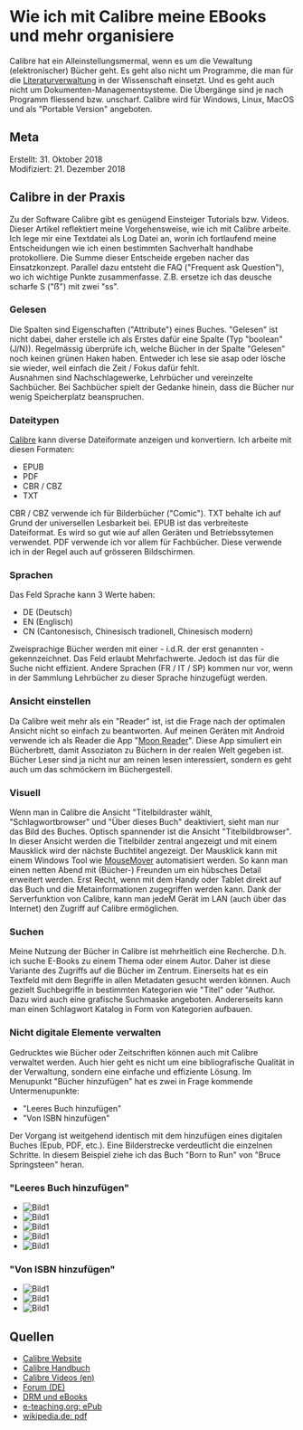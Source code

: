 # Wie ich mit Calibre meine EBooks und mehr organisiere

Calibre hat ein Alleinstellungsmermal, wenn es um die Vewaltung (elektronischer) Bücher geht. Es geht also nicht um Programme, die man für die [Literaturverwaltung](http://mediatum.ub.tum.de/doc/1316333/1316333.pdf) in der Wissenschaft einsetzt. Und es geht auch nicht um Dokumenten-Managementsysteme. Die Übergänge sind je nach Programm fliessend bzw. unscharf.  Calibre wird für Windows, Linux, MacOS und als "Portable Version" angeboten.

## Meta

Erstellt:		31. Oktober 2018  
Modifiziert:	21. Dezember 2018  

## Calibre in der Praxis

Zu der Software Calibre gibt es genügend Einsteiger Tutorials bzw. Videos. Dieser Artikel reflektiert meine Vorgehensweise, wie ich mit Calibre arbeite.  
Ich lege mir eine Textdatei als Log Datei an, worin ich fortlaufend meine Entscheidungen wie ich einen bestimmten Sachverhalt handhabe protokolliere. Die Summe dieser Entscheide ergeben nacher das Einsatzkonzept. Parallel dazu entsteht die FAQ ("Frequent ask Question"), wo ich wichtige Punkte zusammenfasse. Z.B. ersetze ich das deusche scharfe S ("ẞ") mit zwei "ss".

### Gelesen

Die Spalten sind Eigenschaften ("Attribute") eines Buches. "Gelesen" ist nicht dabei, daher erstelle ich als Erstes dafür eine Spalte (Typ "boolean" (J/N)). Regelmässig überprüfe ich, welche Bücher in der Spalte "Gelesen" noch keinen grünen Haken haben. Entweder ich lese sie asap oder lösche sie wieder, weil einfach die Zeit / Fokus dafür fehlt.  
Ausnahmen sind Nachschlagewerke, Lehrbücher und vereinzelte Sachbücher. Bei Sachbücher spielt der Gedanke hinein, dass die Bücher nur wenig Speicherplatz beanspruchen.

### Dateitypen

[Calibre](https://manual.calibre-ebook.com/de/faq.html) kann diverse Dateiformate anzeigen und konvertiern. Ich arbeite mit diesen Formaten:  
* EPUB
* PDF
* CBR / CBZ
* TXT

CBR / CBZ verwende ich für Bilderbücher ("Comic"). TXT behalte ich auf Grund der universellen Lesbarkeit bei. EPUB ist das verbreiteste Dateiformat. Es wird so gut wie auf allen Geräten und Betriebssytemen verwendet. PDF verwende ich vor allem für Fachbücher. Diese verwende ich in der Regel auch auf grösseren Bildschirmen. 

### Sprachen
Das Feld Sprache kann 3 Werte haben:
* DE (Deutsch)
* EN (Englisch)
* CN (Cantonesisch, Chinesisch tradionell, Chinesisch modern)

Zweisprachige Bücher werden mit einer - i.d.R. der erst genannten - gekennzeichnet. Das Feld erlaubt Mehrfachwerte. Jedoch ist das für die Suche nicht effizient. Andere Sprachen (FR / IT / SP) kommen nur vor, wenn in der Sammlung Lehrbücher zu dieser Sprache hinzugefügt werden.

### Ansicht einstellen
Da Calibre weit mehr als ein "Reader" ist, ist die Frage nach der optimalen Ansicht nicht so einfach zu beantworten. Auf meinen Geräten mit Android verwende ich als Reader die App "[Moon Reader](https://play.google.com/store/apps/details?id=com.flyersoft.moonreader&hl=en)". Diese App simuliert ein Bücherbrett, damit Assoziaton zu Büchern in der realen Welt gegeben ist. Bücher Leser sind ja nicht nur am reinen lesen interessiert, sondern es geht auch um das schmöckern im Büchergestell.  

### Visuell
Wenn man in Calibre die Ansicht "Titelbildraster wählt, "Schlagwortbrowser" und "Über dieses Buch" deaktiviert, sieht man nur das Bild des Buches. Optisch spannender ist die Ansicht "Titelbildbrowser". In dieser Ansicht werden die Titelbilder zentral angezeigt und mit einem Mausklick wird der nächste Buchtitel angezeigt.  Der Mausklick kann mit einem Windows Tool wie [MouseMover](http://murb.com/index.php?page_id=235) automatisiert werden. So kann man einen netten Abend mit (Bücher-) Freunden um ein hübsches Detail erweitert werden. Erst Recht, wenn mit dem Handy oder Tablet direkt auf das Buch und die Metainformationen zugegriffen werden kann. Dank der Serverfunktion von Calibre, kann man jedeM Gerät im LAN (auch über das Internet) den Zugriff auf Calibre ermöglichen.

### Suchen
Meine Nutzung der Bücher in Calibre ist mehrheitlich eine Recherche. D.h. ich suche E-Books zu einem Thema oder einem Autor. Daher ist diese Variante des Zugriffs auf die Bücher im  Zentrum. Einerseits hat es ein Textfeld mit dem Begriffe in allen Metadaten gesucht werden können. Auch gezielt Suchbegriffe in bestimmten Kategorien wie "Titel" oder "Author. Dazu wird auch eine grafische Suchmaske angeboten. Andererseits kann man einen Schlagwort Katalog in Form von Kategorien aufbauen. 

### Nicht digitale Elemente verwalten

Gedrucktes wie Bücher oder Zeitschriften können auch mit Calibre verwaltet werden. Auch hier geht es nicht um eine bibliografische Qualität in der Verwaltung, sondern eine einfache und effiziente Lösung. Im Menupunkt "Bücher hinzufügen" hat es zwei in Frage kommende Untermenupunkte:
* "Leeres Buch hinzufügen"
* "Von ISBN hinzufügen"

Der Vorgang ist weitgehend identisch mit dem hinzufügen eines digitalen Buches (Epub, PDF, etc.). Eine Bilderstrecke verdeutlicht die einzelnen Schritte. In diesem Beispiel ziehe ich das Buch "Born to Run" von "Bruce Springsteen" heran.

### "Leeres Buch hinzufügen"

* ![Bild1](../images/Calibre/papierbuch-10.jpg) 
* ![Bild1](../images/Calibre/papierbuch-11.jpg) 
* ![Bild1](../images/Calibre/papierbuch-12.jpg) 
* ![Bild1](../images/Calibre/papierbuch-13.jpg) 
* ![Bild1](../images/Calibre/papierbuch-14.jpg) 

### "Von ISBN hinzufügen"

* ![Bild1](../images/Calibre/papierbuch-1.jpg) 
* ![Bild1](../images/Calibre/papierbuch-2.jpg) 
* ![Bild1](../images/Calibre/papierbuch-3.jpg) 

## Quellen

- [Calibre Website](https://calibre-ebook.com/download_windows)  
- [Calibre Handbuch](https://manual.calibre-ebook.com/de/)
- [Calibre Videos (en)](https://calibre-ebook.com/demo)
- [Forum (DE)](https://www.e-reader-forum.de/e-book-formate-software/board60-calibre/?s=39eaa785ba813e62718c389972f641e287722c48)  
- [DRM und eBooks](https://www.ebooknet.de/know-how/drm-und-ebooks)  
- [e-teaching.org: ePub](https://www.e-teaching.org/technik/aufbereitung/text/e_pub)
- [wikipedia.de: pdf](https://de.wikipedia.org/wiki/Portable_Document_Format)
